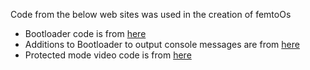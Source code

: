 
Code from the below web sites was used in the creation of femtoOs

* Bootloader code is from [here](https://code.google.com/p/kryos-dev/wiki/FirstStep)
* Additions to Bootloader to output console messages are from [here](https://github.com/jackrusher/toy-bootloader)
* Protected mode video code is from [here](http://arjunsreedharan.org/post/82710718100/kernel-101-lets-write-a-kernel)


